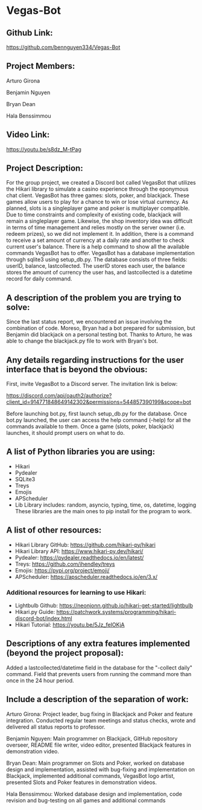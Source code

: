 # Vegas-Bot

## Github Link:
https://github.com/bennguyen334/Vegas-Bot

## Project Members:
Arturo Girona

Benjamin Nguyen

Bryan Dean

Hala Benssimmou

## Video Link:
https://youtu.be/s8dz_M-tPag

## Project Description:
For the group project, we created a Discord bot called VegasBot that utilizes the Hikari library to simulate a casino experience through the eponymous chat client.
VegasBot has three games: slots, poker, and blackjack. These games allow users to play for a chance to win or lose virtual currency. As planned, slots is a singleplayer game and poker is multiplayer compatible. Due to time constraints and complexity of existing code, blackjack will remain a singleplayer game. Likewise, the shop inventory idea was difficult in terms of time management and relies mostly on the server owner (i.e. redeem prizes), so we did not implement it.
In addition, there is a command to receive a set amount of currency at a daily rate and another to check current user's balance.
There is a help command to show all the available commands VegasBot has to offer.
VegasBot has a database implementation through sqlite3 using setup_db.py. The database consists of three fields: userID, balance, lastcollected. The userID stores each user, the balance stores the amount of currency the user has, and lastcollected is a datetime record for daily command.

## A description of the problem you are trying to solve:
Since the last status report, we encountered an issue involving the combination of code. Moreso, Bryan had a bot prepared for submission, but Benjamin did blackjack on a personal testing bot. Thanks to Arturo, he was able to change the blackjack.py file to work with Bryan's bot.

## Any details regarding instructions for the user interface that is beyond the obvious:
First, invite VegasBot to a Discord server. The invitation link is below:

https://discord.com/api/oauth2/authorize?client_id=914771848649142302&permissions=544857390199&scope=bot 

Before launching bot.py, first launch setup_db.py for the database.
Once bot.py launched, the user can access the help command (-help) for all the commands available to them.
Once a game (slots, poker, blackjack) launches, it should prompt users on what to do.

## A list of Python libraries you are using:
* Hikari
* Pydealer
* SQLite3
* Treys
* Emojis
* APScheduler
* Lib Library includes: random, asyncio, typing, time, os, datetime, logging
These libraries are the main ones to pip install for the program to work.

## A list of other resources:
* Hikari Library GitHub: https://github.com/hikari-py/hikari
* Hikari Library API: https://www.hikari-py.dev/hikari/
* Pydealer: https://pydealer.readthedocs.io/en/latest/
* Treys: https://github.com/ihendley/treys
* Emojis: https://pypi.org/project/emoji/
* APScheduler: https://apscheduler.readthedocs.io/en/3.x/

### Additional resources for learning to use Hikari:
* Lightbulb Github: https://neonjonn.github.io/hikari-get-started/lightbulb 
* Hikari.py Guide: https://patchwork.systems/programming/hikari-discord-bot/index.html 
* Hikari Tutorial: https://youtu.be/5Jz_feIOKjA 

## Descriptions of any extra features implemented (beyond the project proposal): 
Added a lastcollected/datetime field in the database for the "-collect daily" command. Field that prevents users from running the command more than once in the 24 hour period.

## Include a description of the separation of work:
Arturo Girona: Project leader, bug fixing in Blackjack and Poker and feature integration. Conducted regular team meetings and status checks, wrote and delivered all status reports to professor.

Benjamin Nguyen: Main programmer on Blackjack, GitHub repository overseer, README file writer, video editor, presented Blackjack features in demonstration video.

Bryan Dean: Main programmer on Slots and Poker, worked on database design and implementation, assisted with bug-fixing and implementation on Blackjack, implemented additional commands, VegasBot logo artist, presented Slots and Poker features in demonstration videos.

Hala Benssimmou: Worked database design and implementation, code revision and bug-testing on all games and additional commands
